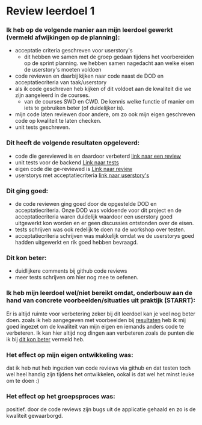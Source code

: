 # Review leerdoel 1

### Ik heb op de volgende manier aan mijn leerdoel gewerkt (vermeld afwijkingen op de planning):
- acceptatie criteria geschreven voor userstory's
  - dit hebben we samen met de groep gedaan tijdens het voorbereiden op de sprint planning. we hebben samen nagedacht aan welke eisen de userstory's moeten voldoen
- code reviewen en daarbij kijken naar code naast de DOD en acceptatiecriteria van taak/userstory
- als ik code geschreven heb kijken of dit voldoet aan de kwaliteit die we zijn aangeleerd in de courses.
  - van de courses SWD en CWD. De kennis welke functie of manier om iets te gebruiken beter (of duidelijker is).
- mijn code laten reviewen door andere, om zo ook mijn eigen geschreven code op kwaliteit te laten checken.
- unit tests geschreven.

### Dit heeft de volgende resultaten opgeleverd:
- code die gereviewed is en daardoor verbeterd [link naar een review](https://github.com/HANICA-DWA/project-sep23-klipspringer/pull/163)
- unit tests voor de backend [Link naar tests](https://github.com/HANICA-DWA/project-sep23-klipspringer/tree/main/server/__tests__)
- eigen code die ge-reviewed is [Link naar review](https://github.com/HANICA-DWA/project-sep23-klipspringer/pull/168)
- userstorys met acceptatiecriteria [link naar userstory's](https://github.com/orgs/HANICA-DWA/projects/19/views/1?filterQuery=type%3A%22User+Story%22)

### Dit ging goed:
- de code reviewen ging goed door de opgestelde DOD en acceptatiecriteria. Onze DOD was voldoende voor dit project en de acceptatiecriteria waren duidelijk waardoor een userstory goed uitgewerkt kon worden en er geen discussies ontstonden over de eisen.
- tests schrijven was ook redelijk te doen na de workshop over testen.
- acceptatiecriteria schrijven was makkelijk omdat we de userstorys goed hadden uitgewerkt en rik goed hebben bevraagd.

### Dit kon beter:
- duidlijkere comments bij github code reviews
- meer tests schrijven om hier nog mee te oefenen.

### Ik heb mijn leerdoel wel/niet bereikt omdat, onderbouw aan de hand van concrete voorbeelden/situaties uit praktijk (STARRT):
Er is altijd ruimte voor verbetering zeker bij dit leerdoel kan je veel nog beter doen. zoals ik heb aangegeven met voorbeelden bij [resultaten](#dit-heeft-de-volgende-resultaten-opgeleverd) heb ik mij goed ingezet om de kwaliteit van mijn eigen en iemands anders code te verbeteren. Ik kan hier altijd nog dingen aan verbeteren zoals de punten die ik bij [dit kon beter](#dit-kon-beter) vermeld heb.

### Het effect op mijn eigen ontwikkeling was:
dat ik heb nut heb ingezien van code reviews via github en dat testen toch wel heel handig zijn tijdens het ontwikkelen, ookal is dat wel het minst leuke om te doen :)

### Het effect op het groepsproces was:
positief. door de code reviews zijn bugs uit de applicatie gehaald en zo is de kwaliteit gewaarborgd.
